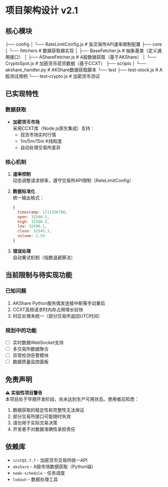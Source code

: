 # 项目架构设计 v2.1

## 核心模块
├── config
│   └── RateLimitConfig.js  # 各交易所API速率限制配置
├── core
│   └── fetchers            # 数据获取器实现
│       ├── BaseFetcher.js  # 抽象基类（定义通用接口）
│       ├── AShareFetcher.js # A股数据获取（基于AKShare）
│       └── CryptoSpot.js   # 加密货币现货数据（基于CCXT）
├── scripts
│   └── akshare_handler.py  # AKShare数据获取脚本
└── test
    ├── test-stock.js       # A股测试用例
    └── test-crypto.js      # 加密货币测试

## 已实现特性
### 数据获取

- **加密货币市场**  
  采用CCXT库（Node.js原生集成）支持：
  - 现货市场实时行情
  - 1m/5m/15m K线粒度
  - 自动处理交易所差异

### 核心机制
1. **速率控制**  
   动态调整请求频率，遵守交易所API限制（RateLimitConfig）

2. **数据标准化**  
   统一输出格式：
   ```js
   {
     timestamp: 1711356780,
     open: 32500.5,
     high: 32580.2,
     low: 32490.1, 
     close: 32545.3,
     volume: 2.54
   }
   ```

3. **错误处理**  
   自动重试机制（指数退避算法）

## 当前限制与待实现功能

### 已知问题
1. AKShare Python服务偶发连接中断需手动重启
2. CCXT高频请求时内存占用增长较快
3. 时区处理未统一（部分交易所返回UTC时间）

### 规划中的功能
- [ ] 实时数据WebSocket支持
- [ ] 多交易所数据聚合
- [ ] 异常检测告警模块
- [ ] 数据质量监控面板

## 免责声明

⚠️ **实验性项目警告**  
本项目处于早期开发阶段，尚未达到生产可用状态。使用者应知悉：
1. 数据获取的稳定性和完整性无法保证
2. 部分交易所接口可能随时失效
3. 请勿用于实际交易决策
4. 开发者不对数据准确性承担责任

## 依赖库
- `ccxt@2.7.7` - 加密货币交易所统一API
- `akshare` - A股市场数据获取（Python端）
- `node-schedule` - 任务调度
- `lodash` - 数据处理工具
